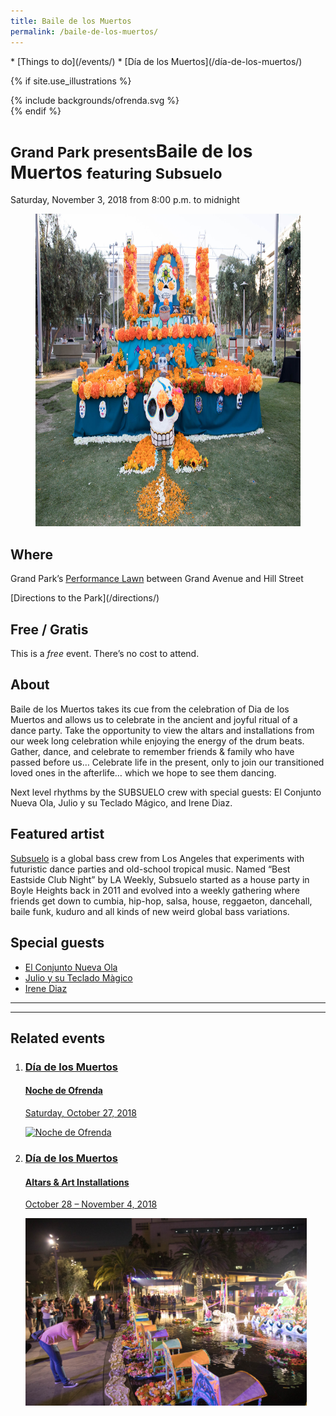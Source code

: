 ```yaml
---
title: Baile de los Muertos
permalink: /baile-de-los-muertos/
---
```


<nav markdown="1">
* [Things to do](/events/)
* [Día de los Muertos](/día-de-los-muertos/)
</nav>

{% if site.use_illustrations %}
<style>
.illustration {
  grid-column: -3/-1;
  grid-row: 1/6;
}
.illustration svg {
  height: 20vmax;
  width: auto;
  color: inherit;
}
.illustration svg,
.illustration svg path {
  fill: currentColor;
}
main h1,
main h1 + p {
  grid-column-end: -3;
}
main > nav:first-child {
  grid-row-start: 1;
}
main > h1 + nav {
    grid-column-end: -3;
}
</style>

<div class="illustration">
{% include backgrounds/ofrenda.svg %}
</div>
{% endif %}

<small>Grand Park presents</small>Baile de los Muertos <small>featuring Subsuelo</small>
==============================================================

Saturday, November 3, 2018 from 8:00 p.m. to midnight

<figure>
  <img src="/uploads/programs/dia-de-los-muertos-2.jpg" alt="Día de los Muertos" height="500" />
</figure>

## Where

Grand Park’s [Performance Lawn](/performance-lawn/) between Grand Avenue and Hill Street

<p class="action" markdown="1">
[Directions to the Park](/directions/)
</p>

## Free / Gratis

This is a _free_ event. There’s no cost to attend.

<main markdown="1" class="strawberry-light">

## About

Baile de los Muertos takes its cue from the celebration of Dia de los Muertos and allows us to celebrate in the ancient and joyful ritual of a dance party. Take the opportunity to view the altars and installations from our week long celebration while enjoying the energy of the drum beats. Gather, dance, and celebrate to remember friends & family who have passed before us… Celebrate life in the present, only to join our transitioned loved ones in the afterlife… which we hope to see them dancing.

Next level rhythms by the SUBSUELO crew with special guests: El Conjunto Nueva Ola, Julio y su Teclado Mágico, and Irene Diaz.

## Featured artist

[Subsuelo](https://www.facebook.com/SubsueloCrew/) is a global bass crew from Los Angeles that experiments with futuristic dance parties and old-school tropical music. Named “Best Eastside Club Night” by LA Weekly, Subsuelo started as a house party in Boyle Heights back in 2011 and evolved into a weekly gathering where friends get down to cumbia, hip-hop, salsa, house, reggaeton, dancehall, baile funk, kuduro and all kinds of new weird global bass variations.


## Special guests

* [El Conjunto Nueva Ola](https://www.facebook.com/elconjuntonuevaola/)
* [Julio y su Teclado Màgico](https://www.facebook.com/Julio-y-su-teclado-mágico-385752418482347/)
* [Irene Diaz](https://www.facebook.com/irenediazmusic/)

* * *

</main>

<main markdown="1" class="strawberry">

* * *

## Related events

<ol class="event-list" style="grid-template-columns: 1fr 1fr;">
  <li>
    <a href="/noche-de-ofrenda/">
      <div>
        <h3>Día de los Muertos</h3>
        <h4>Noche de Ofrenda</h4>
        <p>Saturday, October 27, 2018</p>
      </div>
      <img src="/assets/temporary/welcome/384-wide/33.jpg" srcset="/assets/temporary/welcome/384-wide/33.jpg 384w, /assets/temporary/welcome/512-wide/33.jpg 512w, /assets/temporary/welcome/768-wide/33.jpg 768w, /assets/temporary/welcome/1024-wide/33.jpg 1024w, /assets/temporary/welcome/1536-wide/33.jpg 1536w, /assets/temporary/welcome/2048-wide/33.jpg 2048w" sizes="100vw" alt="Noche de Ofrenda" height="300" />
    </a>
  </li>
  <li>
    <a href="/día-de-los-muertos-art/">
      <div>
        <h3>Día de los Muertos</h3>
        <h4>Altars & Art Installations</h4>
        <p>October 28 – November 4, 2018</p>
      </div>
      <img src="/uploads/programs/dia-de-los-muertos.jpg" height="300" alt="" />
    </a>
  </li>
</ol>

</main>

